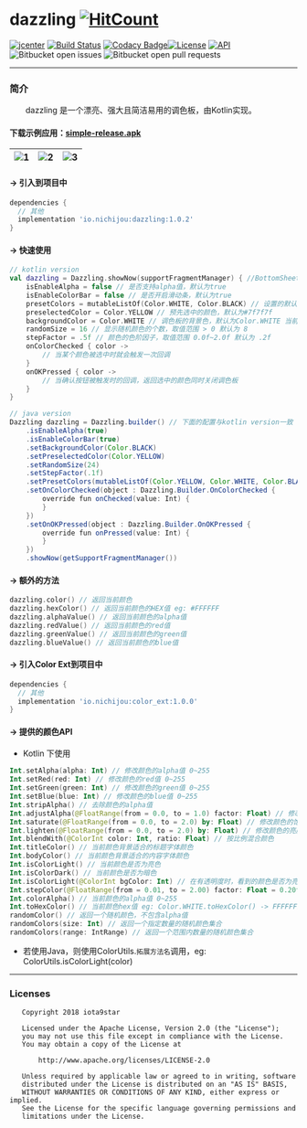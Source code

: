# dazzling  [![HitCount](http://hits.dwyl.io/iota9star/https://github.com/iota9star/dazzling-android-kt.svg)](http://hits.dwyl.io/iota9star/https://github.com/iota9star/dazzling-android-kt) 
[![jcenter](https://api.bintray.com/packages/iota9star/nichijou/dazzling/images/download.svg)](https://bintray.com/iota9star/nichijou/dazzling/_latestVersion) [![Build Status](https://travis-ci.org/iota9star/dazzling-android-kt.svg?branch=master)](https://travis-ci.org/iota9star/dazzling-android-kt) [![Codacy Badge](https://api.codacy.com/project/badge/Grade/8a916e4e09e04bea8bc7a3b439e673ed)](https://www.codacy.com/app/iota9star/dazzling-android-kt?utm_source=github.com&amp;utm_medium=referral&amp;utm_content=iota9star/dazzling-android-kt&amp;utm_campaign=Badge_Grade)[![License](https://img.shields.io/hexpm/l/plug.svg)](https://www.apache.org/licenses/LICENSE-2.0.html) [![API](https://img.shields.io/badge/API-16%2B-green.svg?style=flat)](https://android-arsenal.com/api?level=16) ![Bitbucket open issues](https://img.shields.io/bitbucket/issues-raw/iota9star/dazzling-android-kt.svg) ![Bitbucket open pull requests](https://img.shields.io/bitbucket/pr-raw/iota9star/dazzling-android-kt.svg)

----
### 简介
&emsp;&emsp;dazzling 是一个漂亮、强大且简洁易用的调色板，由Kotlin实现。
#### 下载示例应用：[simple-release.apk](https://github.com/iota9star/dazzling-android-kt/raw/master/simple/release/simple-release.apk "simple-release.apk")
| ![1](https://github.com/iota9star/dazzling-android-kt/blob/master/simple/release/1.png "1") | ![2](https://github.com/iota9star/dazzling-android-kt/blob/master/simple/release/2.png "2") | ![3](https://github.com/iota9star/dazzling-android-kt/blob/master/simple/release/3.png "3") |
| :------: | :------: | :------: |
#### -> 引入到项目中
``` gradle
dependencies {
  // 其他
  implementation 'io.nichijou:dazzling:1.0.2'
}
```
#### -> 快速使用
``` kotlin
// kotlin version
val dazzling = Dazzling.showNow(supportFragmentManager) { //BottomSheetDialogFragment对应的三个show方法
    isEnableAlpha = false // 是否支持alpha值，默认为true
    isEnableColorBar = false // 是否开启滑动条，默认为true
    presetColors = mutableListOf(Color.WHITE, Color.BLACK) // 设置的默认颜色，默认显示随机色
    preselectedColor = Color.YELLOW // 预先选中的颜色，默认为#7f7f7f
    backgroundColor = Color.WHITE // 调色板的背景色，默认为Color.WHITE 当前属性支持动态修改，其余暂无法动态修改
    randomSize = 16 // 显示随机颜色的个数，取值范围 > 0 默认为 8
    stepFactor = .5f // 颜色的色阶因子，取值范围 0.0f~2.0f 默认为 .2f
    onColorChecked { color ->
        // 当某个颜色被选中时就会触发一次回调
    }
    onOKPressed { color ->
        // 当确认按钮被触发时的回调，返回选中的颜色同时关闭调色板
    }
}
```
``` java
// java version
Dazzling dazzling = Dazzling.builder() // 下面的配置与kotlin version一致
    .isEnableAlpha(true)
    .isEnableColorBar(true)
    .setBackgroundColor(Color.BLACK)
    .setPreselectedColor(Color.YELLOW)
    .setRandomSize(24)
    .setStepFactor(.1f)
    .setPresetColors(mutableListOf(Color.YELLOW, Color.WHITE, Color.BLACK, Color.MAGENTA, Color.CYAN, Color.BLUE))
    .setOnColorChecked(object : Dazzling.Builder.OnColorChecked {
        override fun onChecked(value: Int) {
        }
    })
    .setOnOKPressed(object : Dazzling.Builder.OnOKPressed {
        override fun onPressed(value: Int) {
        }
    })
    .showNow(getSupportFragmentManager())
```
#### -> 额外的方法
``` kotlin
dazzling.color() // 返回当前颜色
dazzling.hexColor() // 返回当前颜色的HEX值 eg: #FFFFFF
dazzling.alphaValue() // 返回当前颜色的alpha值
dazzling.redValue() // 返回当前颜色的red值
dazzling.greenValue() // 返回当前颜色的green值
dazzling.blueValue() // 返回当前颜色的blue值
```
#### -> 引入Color Ext到项目中
``` gradle
dependencies {
  // 其他
  implementation 'io.nichijou:color_ext:1.0.0'
}
```
#### -> 提供的颜色API
+ Kotlin 下使用
``` kotlin
Int.setAlpha(alpha: Int) // 修改颜色的alpha值 0~255
Int.setRed(red: Int) // 修改颜色的red值 0~255
Int.setGreen(green: Int) // 修改颜色的green值 0~255
Int.setBlue(blue: Int) // 修改颜色的blue值 0~255
Int.stripAlpha() // 去除颜色的alpha值
Int.adjustAlpha(@FloatRange(from = 0.0, to = 1.0) factor: Float) // 修改颜色的alpha值 0.0~1.0
Int.saturate(@FloatRange(from = 0.0, to = 2.0) by: Float) // 修改颜色的饱和度
Int.lighten(@FloatRange(from = 0.0, to = 2.0) by: Float) // 修改颜色的亮度
Int.blendWith(@ColorInt color: Int, ratio: Float) // 按比例混合颜色
Int.titleColor() // 当前颜色背景适合的标题字体颜色
Int.bodyColor() // 当前颜色背景适合的内容字体颜色
Int.isColorLight() // 当前颜色是否为亮色
Int.isColorDark() // 当前颜色是否为暗色
Int.isColorLight(@ColorInt bgColor: Int) // 在有透明度时，看到的颜色是否为亮色
Int.stepColor(@FloatRange(from = 0.01, to = 2.00) factor: Float = 0.20f) // 返回颜色的色阶 0.01~2.00
Int.colorAlpha() // 当前颜色的alpha值 0~255
Int.toHexColor() // 当前颜色hex值 eg: Color.WHITE.toHexColor() -> FFFFFFFF
randomColor() // 返回一个随机颜色，不包含alpha值
randomColors(size: Int) // 返回一个指定数量的随机颜色集合
randomColors(range: IntRange) // 返回一个范围内数量的随机颜色集合
```
+  若使用Java，则使用ColorUtils.``拓展方法名``调用，eg: ColorUtils.isColorLight(color)

----
### Licenses
``` plain
   Copyright 2018 iota9star

   Licensed under the Apache License, Version 2.0 (the "License");
   you may not use this file except in compliance with the License.
   You may obtain a copy of the License at

       http://www.apache.org/licenses/LICENSE-2.0

   Unless required by applicable law or agreed to in writing, software
   distributed under the License is distributed on an "AS IS" BASIS,
   WITHOUT WARRANTIES OR CONDITIONS OF ANY KIND, either express or implied.
   See the License for the specific language governing permissions and
   limitations under the License.
```
